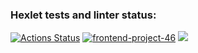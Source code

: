 ### Hexlet tests and linter status:
[![Actions Status](https://github.com/bersyatina/frontend-project-46/actions/workflows/hexlet-check.yml/badge.svg)](https://github.com/bersyatina/frontend-project-46/actions)
[![frontend-project-46](https://github.com/bersyatina/frontend-project-46/actions/workflows/my-check.yml/badge.svg)](https://github.com/bersyatina/frontend-project-46/actions/workflows/my-check.yml)
<a href="https://codeclimate.com/github/bersyatina/frontend-project-46/test_coverage"><img src="https://api.codeclimate.com/v1/badges/1e76cc37c3378ae656b3/test_coverage" /></a>